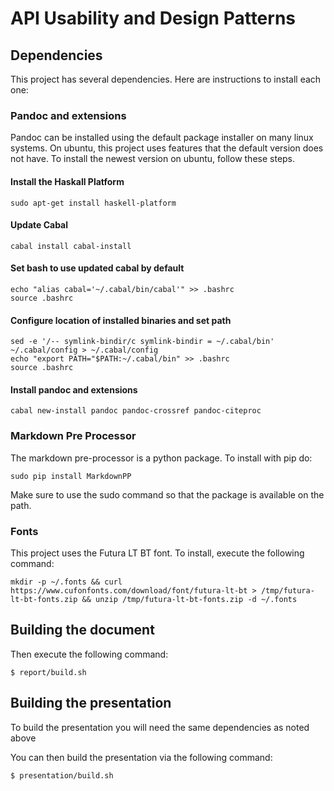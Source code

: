 # API Usability and Design Patterns

## Dependencies

This project has several dependencies. Here are instructions to install each one:

### Pandoc and extensions

Pandoc can be installed using the default package installer on many linux systems. On ubuntu,
this project uses features that the default version does not have. To install the newest version on ubuntu,
follow these steps.

#### Install the Haskall Platform

    sudo apt-get install haskell-platform

#### Update Cabal

    cabal install cabal-install

#### Set bash to use updated cabal by default

    echo "alias cabal='~/.cabal/bin/cabal'" >> .bashrc
    source .bashrc

#### Configure location of installed binaries and set path

    sed -e '/-- symlink-bindir/c symlink-bindir = ~/.cabal/bin' ~/.cabal/config > ~/.cabal/config
    echo "export PATH="$PATH:~/.cabal/bin" >> .bashrc
    source .bashrc

#### Install pandoc and extensions

    cabal new-install pandoc pandoc-crossref pandoc-citeproc

### Markdown Pre Processor

The markdown pre-processor is a python package. To install with pip do:

    sudo pip install MarkdownPP

Make sure to use the sudo command so that the package is available on the path.

### Fonts

This project uses the Futura LT BT font. To install, execute the following command:

    mkdir -p ~/.fonts && curl https://www.cufonfonts.com/download/font/futura-lt-bt > /tmp/futura-lt-bt-fonts.zip && unzip /tmp/futura-lt-bt-fonts.zip -d ~/.fonts

## Building the document

Then execute the following command:

```
$ report/build.sh
```

## Building the presentation

To build the presentation you will need the same dependencies as noted above

You can then build the presentation via the following command:

```
$ presentation/build.sh
```
